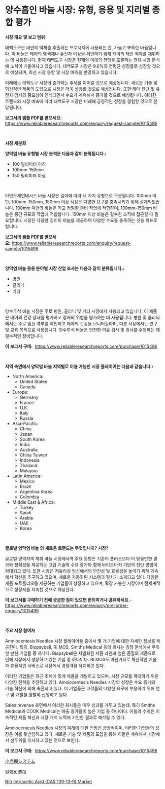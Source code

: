 <p><h1>양수흡인 바늘 시장: 유형, 응용 및 지리별 종합 평가</h1></p><p><strong>시장 개요 및 보고 범위</strong></p>
<p><p>태백도구는 태반의 액체를 추출하는 프로시저에 사용되는 긴, 가늘고 뾰족한 바늘입니다. 이 바늘은 태아의 염색체나 유전자 이상을 확인하기 위해 태아의 태반 액체를 채취하는 데 사용됩니다. 현재 태백도구 시장은 현재와 미래의 전망을 포괄하는 전체 시장 분석에 노력이 기울여지고 있습니다. 태백도구 시장은 9.6%의 연평균 성장률로 성장할 것으로 예상되며, 최신 시장 동향 및 시장 예측을 반영하고 있습니다. </p><p>미래에는 태백도구 시장이 증가하는 추세를 이어갈 것으로 예상됩니다. 새로운 기술 및 혁신적인 제품의 도입으로 시장은 더욱 성장할 것으로 예상됩니다. 또한 태아 진단 및 유전자 검사의 중요성이 인식되면서 수요가 계속해서 증가할 것으로 예상됩니다. 이러한 트렌드와 시장 예측에 따라 태백도구 시장은 미래에 긍정적인 성장을 경험할 것으로 전망됩니다.</p></p>
<p><strong>보고서의 샘플 PDF를 받으세요:</strong> <a href="https://www.reliableresearchreports.com/enquiry/request-sample/1015496">https://www.reliableresearchreports.com/enquiry/request-sample/1015496</a></p>
<p>&nbsp;</p>
<p><strong>시장 세분화</strong></p>
<p><strong>양막염 바늘 유형별 시장 분석은 다음과 같이 분류됩니다.:</strong></p>
<p><ul><li>100 밀리미터 이하</li><li>100mm-150mm</li><li>150 밀리미터 이상</li></ul></p>
<p>&nbsp;</p>
<p><p>아민오세인테시스 바늘 시장은 길이에 따라 세 가지 유형으로 구분됩니다. 100mm 미만, 100mm-150mm, 150mm 이상 시장은 다양한 요구를 충족시키기 위해 설계되었습니다. 100mm 미만의 바늘은 작고 정밀한 준비 작업에 적합하며, 100mm-150mm 바늘은 중간 규모의 작업에 적합합니다. 150mm 이상 바늘은 깊숙한 조직에 접근할 때 필요합니다. 시장은 다양한 길이의 바늘을 제공하여 다양한 수요를 충족하는 것을 목표로 합니다.</p></p>
<p><strong>보고서의 샘플 PDF를 받으세요:</strong>&nbsp;<a href="https://www.reliableresearchreports.com/enquiry/request-sample/1015496">https://www.reliableresearchreports.com/enquiry/request-sample/1015496</a></p>
<p>&nbsp;</p>
<p><strong> 양막염 바늘 응용 분야별 시장 산업 조사는 다음과 같이 분류됩니다.:</strong></p>
<p><ul><li>병원</li><li>클리닉</li><li>기타</li></ul></p>
<p>&nbsp;</p>
<p><p>양수투석 바늘 시장은 주로 병원, 클리닉 및 기타 시장에서 사용되고 있습니다. 이 제품은 태아의 건강 상태를 평가하고 장애의 위험을 평가하는 데 사용됩니다. 병원 및 클리닉에서는 주로 임신 여부를 확인하고 태아의 건강을 모니터링하며, 다른 시장에서는 연구 및 교육 목적으로 사용됩니다. 양수투석 바늘은 안전한 의료 검사 및 검사를 수행하는 데 필수적인 장비입니다.</p></p>
<p><strong>이 보고서 구매:</strong>&nbsp; <a href="https://www.reliableresearchreports.com/purchase/1015496">https://www.reliableresearchreports.com/purchase/1015496</a></p>
<p>&nbsp;</p>
<p><strong>지역 측면에서 양막염 바늘 지역별로 이용 가능한 시장 플레이어는 다음과 같습니다.:</strong></p>
<p><ul>
    <li>
        North America:
        <ul>
            <li>United States</li>
            <li>Canada</li>
        </ul>
    </li>
    <li>
        Europe:
        <ul>
            <li>Germany</li>
            <li>France</li>
            <li>U.K.</li>
            <li>Italy</li>
            <li>Russia</li>
        </ul>
    </li>
    <li>
        Asia-Pacific:
        <ul>
            <li>China</li>
            <li>Japan</li>
            <li>South Korea</li>
            <li>India</li>
            <li>Australia</li>
            <li>China Taiwan</li>
            <li>Indonesia</li>
            <li>Thailand</li>
            <li>Malaysia</li>
        </ul>
    </li>
    <li>
        Latin America:
        <ul>
            <li>Mexico</li>
            <li>Brazil</li>
            <li>Argentina Korea</li>
            <li>Colombia</li>
        </ul>
    </li>
    <li>
        Middle East & Africa:
        <ul>
            <li>Turkey</li>
            <li>Saudi</li>
            <li>Arabia</li>
            <li>UAE</li>
            <li>Korea</li>
        </ul>
    </li>
    </ul></p>
<p>&nbsp;</p>
<p><strong>글로벌 양막염 바늘 의 새로운 트렌드는 무엇입니까? 시장?</strong></p>
<p><p>글로벌 양막차액 채취 바늘 시장에서의 주요 동향은 기존의 플러스보다 더 믿을만한 결과와 정확성을 제공하는 고급 기술의 수요 증가와 함께 바이오마커 기반의 진단 방법이 확대되고 있다. 또한 시장은 저유리성 임신에서의 안전성 및 효율성을 높이기 위해 계속해서 혁신을 추구하고 있으며, 새로운 자동화된 시스템과 절차가 소개되고 있다. 다양한 제품 포트폴리오를 제공하는 기업들이 성장하고 있으며, 확장 가능한 시장이며 전세계적으로 성장세를 지속할 것으로 예상된다.</p></p>
<p><strong>이 보고서를 구매하기 전에 궁금한 점이 있으면 문의하거나 공유하세요.</strong>- <a href="https://www.reliableresearchreports.com/enquiry/pre-order-enquiry/1015496">https://www.reliableresearchreports.com/enquiry/pre-order-enquiry/1015496</a></p>
<p>&nbsp;</p>
<p><strong>주요 시장 참여자</strong></p>
<p><p>Amniocentesis Needles 시장 플레이어들 중에서 몇 개 기업에 대한 자세한 정보를 제공한다.  특히, Biopsybell, RI.MOS, Smiths Medical 등의 회사는 경쟁 분석에서 주목할 만한 기업들 중 하나다. Biopsybell은 차별화된 제품 라인과 높은 품질의 제품으로 인해 시장에서 성장하고 있는 기업 중 하나이다. RI.MOS도 마찬가지로 혁신적인 기술과 효율적인 서비스로 시장에서 경쟁력을 유지하고 있다.</p><p>이러한 기업들은 최근 추세에 맞게 제품을 개발하고 있으며, 시장 규모를 확대하기 위한 다양한 전략을 추진하고 있다. Amniocentesis Needles 시장의 성장은 수요 증가와 기술 혁신에 의해 촉진되고 있다. 이 기업들은 고객들의 다양한 요구에 부응하기 위해 연구 및 개발을 활발히 진행하고 있다.</p><p>Sales revenue 측면에서 이러한 회사들은 매우 성과를 거두고 있는데, 특히 Smiths Medical과 COOK Medical는 매출 증가율이 높은 기업 중 하나이다. 이들의 수익은 지속적인 제품 혁신과 시장 개척 노력에 기인한 결과로 해석될 수 있다.</p><p>Amniocentesis Needles 시장의 미래에 대한 전망은 긍정적이며, 이러한 기업들의 성장은 이를 뒷받침하고 있다. 새로운 기술 및 제품의 도입을 통해 이들은 계속해서 시장에서 선두위를 유지하고 있는 것으로 보인다.</p></p>
<p><strong>이 보고서 구매:</strong>&nbsp;&nbsp;<a href="https://www.reliableresearchreports.com/purchase/1015496">https://www.reliableresearchreports.com/purchase/1015496</a></p>
<p><p><a href="https://medium.com/@barbarakss89/%E5%B0%8F%E5%A3%B2%E3%82%8A%E9%99%B3%E5%88%97%E6%A3%9A%E3%82%B7%E3%82%B9%E3%83%86%E3%83%A0%E5%B8%82%E5%A0%B4%E8%A6%8F%E6%A8%A1%E3%81%AF-%E3%82%B0%E3%83%AD%E3%83%BC%E3%83%90%E3%83%AB%E7%94%A3%E6%A5%AD%E3%81%AB%E3%81%8A%E3%81%91%E3%82%8B%E6%9C%80%E9%81%A9%E3%81%AA%E3%83%9E%E3%83%BC%E3%82%B1%E3%83%86%E3%82%A3%E3%83%B3%E3%82%B0%E3%83%81%E3%83%A3%E3%83%B3%E3%83%8D%E3%83%AB%E3%82%92%E6%98%8E%E3%82%89%E3%81%8B%E3%81%AB%E3%81%97%E3%81%BE%E3%81%99-357a690b66d4">小売棚システム</a></p><p><a href="https://medium.com/@axintepreda1/%EC%9D%BC%ED%9A%8C%EC%9A%A9-%EB%B9%A8%EB%8C%80-%EC%8B%9C%EC%9E%A5-%EB%B6%84%EC%84%9D-cagr-%EC%8B%9C%EC%9E%A5-%EC%84%B8%EB%B6%84%ED%99%94-%EB%B0%8F-%EC%A0%84%EC%B2%B4-%EC%82%B0%EC%97%85-%EA%B0%9C%EC%9A%94-7771b8277621">일회용 빨대</a></p><p><a href="https://github.com/Glendatilghmankmgz0rbhwpy/Market-Research-Report-List-1/blob/main/nitrilotriacetic-acid-cas-139-13-9-market.md">Nitrilotriacetic Acid (CAS 139-13-9) Market</a></p></p>
